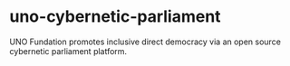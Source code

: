 # uno-cybernetic-parliament
UNO Fundation promotes inclusive direct democracy via an open source cybernetic parliament platform.
